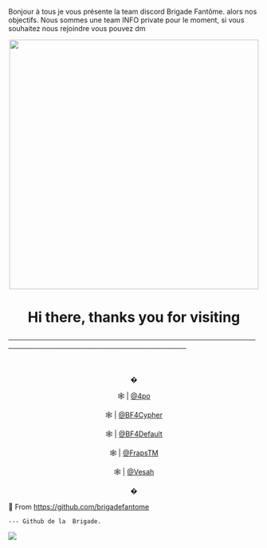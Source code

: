 Bonjour à tous je vous présente la team discord Brigade Fantôme.
alors nos objectifs.
Nous sommes une team INFO private pour le moment, si vous souhaitez nous rejoindre vous pouvez dm

<p align="center"><img src="https://64.media.tumblr.com/2350f50437f89d6a3327b5f44d80d33c/ed4bcc2fbb22d0a3-5b/s540x810/fcf58de2b1cc03bb8f73556382a9f10d7f5b95cb.gif" width="500"> 

<p align="center">
<h1 align="center">Hi there, thanks you for visiting</h1>

──────────────────────────────────────────────────────────────────────────────────────



<br><p align="center">
�<p align="center">
🕸 | [@4po](https://github.com/4po)<p align="center">
🕸 | [@BF4Cypher](https://github.com/BF4Cypher)<p align="center">
🕸 | [@BF4Default](https://github.com/BF4Default)<p align="center">
🕸 | [@FrapsTM](https://github.com/FrapseTM)<p align="center">
🕸 | [@Vesah](https://github.com/Vesah)<p align="center">
�

🔎 From 
</a>
https://github.com/brigadefantome

    --- Github de la  Brigade.

<a href="https://discord.gg/brigadefantome">
         <img src="https://img.shields.io/website?color=8136CA&down_color=brigadefantome&down_message=brigadefantome&label=DISCORD&logo=prophecy&logoColor=black&style=for-the-badge&up_color=brigade-fantome&up_message=DISCORD.GG%2Fbrigadefantome&url=https%3A%2F%2Fdiscord.gg%brigadefantome">
         </a>
